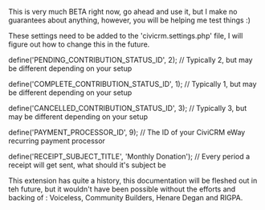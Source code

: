 This is very much BETA right now, go ahead and use it, but I make no guarantees about anything, however, you will be helping me test things :)

These settings need to be added to the 'civicrm.settings.php' file, I will figure out how to change this in the future.

define('PENDING_CONTRIBUTION_STATUS_ID', 2);
// Typically 2, but may be different depending on your setup

define('COMPLETE_CONTRIBUTION_STATUS_ID', 1);
// Typically 1, but may be different depending on your setup

define('CANCELLED_CONTRIBUTION_STATUS_ID', 3);
// Typically 3, but may be different depending on your setup


define('PAYMENT_PROCESSOR_ID', 9);
// The ID of your CiviCRM eWay recurring payment processor

define('RECEIPT_SUBJECT_TITLE', 'Monthly Donation');
// Every period a receipt will get sent, what should it's subject be

This extension has quite a history, this documentation will be fleshed out in teh future, but it wouldn't have been possible without the efforts and backing of : Voiceless, Community Builders, Henare Degan and RIGPA.
